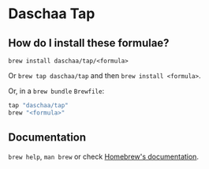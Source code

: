 # Daschaa Tap

## How do I install these formulae?

`brew install daschaa/tap/<formula>`

Or `brew tap daschaa/tap` and then `brew install <formula>`.

Or, in a `brew bundle` `Brewfile`:

```ruby
tap "daschaa/tap"
brew "<formula>"
```

## Documentation

`brew help`, `man brew` or check [Homebrew's documentation](https://docs.brew.sh).
